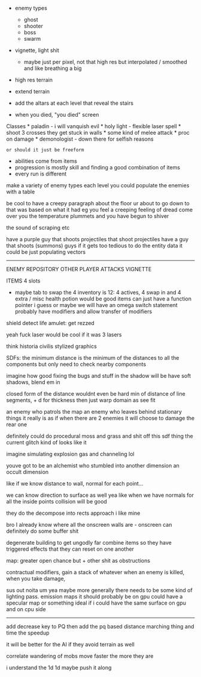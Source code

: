 * enemy types
    * ghost
    * shooter
    * boss
    * swarm

* vignette, light shit
    * maybe just per pixel, not that high res but interpolated / smoothed and like breathing a big

* high res terrain

* extend terrain

* add the altars at each level that reveal the stairs

* when you died, "you died" screen


Classes
    * paladin - i will vanquish evil
        * holy light - flexible laser spell
        * shoot 3 crosses they get stuck in walls
        * some kind of melee attack
        * proc on damage
    * demonologist - down there for selfish reasons

    or should it just be freeform

* abilities come from items
* progression is mostly skill and finding a good combination of items
* every run is different


make a variety of enemy types
each level you could populate the enemies with a table

be cool to have a creepy paragraph about the floor ur about to go down to
that was based on what it had
eg you feel a creeping feeling of dread come over you
the temperature plummets and you have begun to shiver

the sound of scraping
etc


have a purple guy that shoots projectiles that shoot projectiles
have a guy that shoots (summons) guys
if it gets too tedious to do the entity data it could be just populating vectors

-----

ENEMY REPOSITORY
OTHER PLAYER ATTACKS
VIGNETTE


ITEMS
4 slots
+ maybe tab to swap the 4
inventory is 12: 4 actives, 4 swap in and 4 extra / misc
health potion would be good
items can just have a function pointer i guess
or maybe we will have an omega switch statement
probably have modifiers and allow transfer of modifiers


shield
detect life
amulet: get rezzed

yeah fuck laser would be cool if it was 3 lasers


think historia civilis stylized graphics

SDFs: the minimum distance is the minimum of the distances to all the components
but only need to check nearby components

imagine how good fixing the bugs and stuff in the shadow will be
have soft shadows, blend em in

closed form of the distance wouldnt even be hard
min of distance of line segments, + d for thickness
then just warp domain as see fit

an enemy who patrols the map
an enemy who leaves behind stationary things
it really is as if when there are 2 enemies it will choose to damage the rear one

definitely could do procedural moss and grass and shit off this sdf thing
the current glitch kind of looks like it

imagine simulating explosion gas and channeling lol

youve got to be an alchemist who stumbled into another dimension
an occult dimension

like if we know distance to wall, normal for each point...

we can know direction to surface as well
yea like when we have normals for all the inside points collision will be good

they do the decompose into rects approach
i like mine

bro I already know where all the onscreen walls are - onscreen
can definitely do some buffer shit



degenerate building to get ungodly far
combine items so they have triggered effects that they can reset on one another

map: greater open chance but + other shit as obstructions

contractual modifiers, gain a stack of whatever when an enemy is killed, when you take damage, 

sus out noita
um yea maybe more generally there needs to be some kind of lighting pass. emission maps
it should probably be on gpu
could have a specular map or something
ideal if i could have the same surface on gpu and on cpu side

---

add decrease key to PQ
then add the pq based distance marching thing and time the speedup

it will be better for the AI if they avoid terrain as well

correlate wandering of mobs
move faster the more they are

i understand the 1d 1d maybe
push it along
